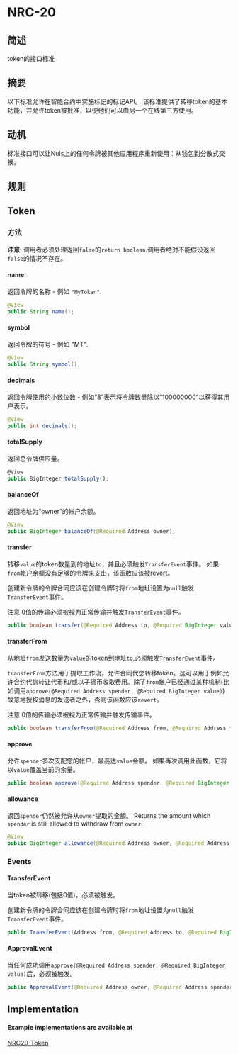 # NRC-20


## 简述

token的接口标准


## 摘要

以下标准允许在智能合约中实施标记的标记API。 该标准提供了转移token的基本功能，并允许token被批准，以便他们可以由另一个在线第三方使用。

## 动机

标准接口可以让Nuls上的任何令牌被其他应用程序重新使用：从钱包到分散式交换。

## 规则

## Token
### 方法

**注意**: 调用者必须处理返回`false`的`return boolean`.调用者绝对不能假设返回`false`的情况不存在。


#### name

返回令牌的名称 - 例如 `"MyToken"`.

``` java
@View
public String name();
```


#### symbol

返回令牌的符号 - 例如 "MT".

``` java
@View
public String symbol();
```

#### decimals

返回令牌使用的小数位数 - 例如“8”表示将令牌数量除以“100000000”以获得其用户表示。

``` java
@View
public int decimals();
```


#### totalSupply

返回总令牌供应量。

``` js
@View
public BigInteger totalSupply();
```



#### balanceOf

返回地址为“owner”的帐户余额。

``` java
@View
public BigInteger balanceOf(@Required Address owner);
```



#### transfer

转移`value`的token数量到的地址`to`，并且必须触发`TransferEvent`事件。 如果`from`帐户余额没有足够的令牌来支出，该函数应该被revert。

创建新令牌的令牌合同应该在创建令牌时将`from`地址设置为`null`触发`TransferEvent`事件。

注意 0值的传输必须被视为正常传输并触发`TransferEvent`事件。

``` java
public boolean transfer(@Required Address to, @Required BigInteger value);
```



#### transferFrom

从地址`from`发送数量为`value`的token到地址`to`,必须触发`TransferEvent`事件。

`transferFrom`方法用于提取工作流，允许合同代您转移token。这可以用于例如允许合约代您转让代币和/或以子货币收取费用。除了`from`帐户已经通过某种机制(比如调用`approve(@Required Address spender, @Required BigInteger value)`)故意地授权消息的发送者之外，否则该函数应该`revert`。

注意 0值的传输必须被视为正常传输并触发传输事件。

``` java
public boolean transferFrom(@Required Address from, @Required Address to, @Required BigInteger value);
```



#### approve

允许`spender`多次支配您的帐户，最高达`value`金额。 如果再次调用此函数，它将以`value`覆盖当前的余量。

``` java
public boolean approve(@Required Address spender, @Required BigInteger value);
```


#### allowance

返回`spender`仍然被允许从`owner`提取的金额。
Returns the amount which `spender` is still allowed to withdraw from `owner`.

``` java
@View
public BigInteger allowance(@Required Address owner, @Required Address spender);
```



### Events


#### TransferEvent

当token被转移(包括0值)，必须被触发。

创建新令牌的令牌合同应该在创建令牌时将`from`地址设置为`null`触发`TransferEvent`事件。

``` java
public TransferEvent(Address from, @Required Address to, @Required BigInteger value)
```



#### ApprovalEvent

当任何成功调用`approve(@Required Address spender, @Required BigInteger value)`后，必须被触发。

``` java
public ApprovalEvent(@Required Address owner, @Required Address spender, @Required BigInteger value)
```



## Implementation

#### Example implementations are available at

[NRC20-Token](https://github.com/CCC-NULS/NRC20-Token)

